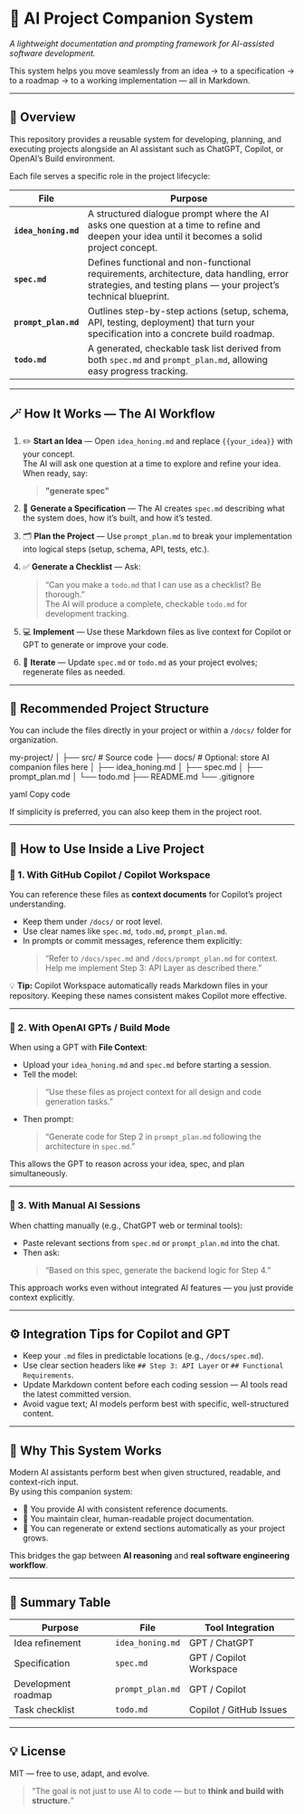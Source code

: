 # 🧠 AI Project Companion System  
*A lightweight documentation and prompting framework for AI-assisted software development.*

This system helps you move seamlessly from an idea → to a specification → to a roadmap → to a working implementation — all in Markdown.

---

## 📘 Overview

This repository provides a reusable system for developing, planning, and executing projects alongside an AI assistant such as ChatGPT, Copilot, or OpenAI’s Build environment.  

Each file serves a specific role in the project lifecycle:

| File | Purpose |
|------|----------|
| **`idea_honing.md`** | A structured dialogue prompt where the AI asks one question at a time to refine and deepen your idea until it becomes a solid project concept. |
| **`spec.md`** | Defines functional and non-functional requirements, architecture, data handling, error strategies, and testing plans — your project’s technical blueprint. |
| **`prompt_plan.md`** | Outlines step-by-step actions (setup, schema, API, testing, deployment) that turn your specification into a concrete build roadmap. |
| **`todo.md`** | A generated, checkable task list derived from both `spec.md` and `prompt_plan.md`, allowing easy progress tracking. |

---

## 🪄 How It Works — The AI Workflow

1. ✏️ **Start an Idea** — Open `idea_honing.md` and replace `{{your_idea}}` with your concept.  
   The AI will ask one question at a time to explore and refine your idea.  
   When ready, say:  
   > **"generate spec"**

2. 🧱 **Generate a Specification** — The AI creates `spec.md` describing what the system does, how it’s built, and how it’s tested.

3. 🗂️ **Plan the Project** — Use `prompt_plan.md` to break your implementation into logical steps (setup, schema, API, tests, etc.).

4. ✅ **Generate a Checklist** — Ask:  
   > “Can you make a `todo.md` that I can use as a checklist? Be thorough.”  
   The AI will produce a complete, checkable `todo.md` for development tracking.

5. 💻 **Implement** — Use these Markdown files as live context for Copilot or GPT to generate or improve your code.

6. 🔁 **Iterate** — Update `spec.md` or `todo.md` as your project evolves; regenerate files as needed.

---

## 📁 Recommended Project Structure

You can include the files directly in your project or within a `/docs/` folder for organization.

my-project/
│
├── src/ # Source code
├── docs/ # Optional: store AI companion files here
│ ├── idea_honing.md
│ ├── spec.md
│ ├── prompt_plan.md
│ └── todo.md
├── README.md
└── .gitignore

yaml
Copy code

If simplicity is preferred, you can also keep them in the project root.

---

## 🤖 How to Use Inside a Live Project

### 🧭 1. With **GitHub Copilot / Copilot Workspace**
You can reference these files as **context documents** for Copilot’s project understanding.

- Keep them under `/docs/` or root level.
- Use clear names like `spec.md`, `todo.md`, `prompt_plan.md`.
- In prompts or commit messages, reference them explicitly:
  > “Refer to `/docs/spec.md` and `/docs/prompt_plan.md` for context.  
  > Help me implement Step 3: API Layer as described there.”

💡 **Tip:** Copilot Workspace automatically reads Markdown files in your repository. Keeping these names consistent makes Copilot more effective.

---

### 🧱 2. With **OpenAI GPTs / Build Mode**
When using a GPT with **File Context**:
- Upload your `idea_honing.md` and `spec.md` before starting a session.
- Tell the model:
  > “Use these files as project context for all design and code generation tasks.”
- Then prompt:
  > “Generate code for Step 2 in `prompt_plan.md` following the architecture in `spec.md`.”

This allows the GPT to reason across your idea, spec, and plan simultaneously.

---

### 🧠 3. With **Manual AI Sessions**
When chatting manually (e.g., ChatGPT web or terminal tools):
- Paste relevant sections from `spec.md` or `prompt_plan.md` into the chat.
- Then ask:
  > “Based on this spec, generate the backend logic for Step 4.”

This approach works even without integrated AI features — you just provide context explicitly.

---

## ⚙️ Integration Tips for Copilot and GPT

- Keep your `.md` files in predictable locations (e.g., `/docs/spec.md`).
- Use clear section headers like `## Step 3: API Layer` or `## Functional Requirements`.
- Update Markdown content before each coding session — AI tools read the latest committed version.
- Avoid vague text; AI models perform best with specific, well-structured content.

---

## 🧩 Why This System Works

Modern AI assistants perform best when given structured, readable, and context-rich input.  
By using this companion system:

- 🧠 You provide AI with consistent reference documents.  
- 🧰 You maintain clear, human-readable project documentation.  
- 🔁 You can regenerate or extend sections automatically as your project grows.  

This bridges the gap between **AI reasoning** and **real software engineering workflow**.

---

## 🧭 Summary Table

| Purpose | File | Tool Integration |
|----------|------|------------------|
| Idea refinement | `idea_honing.md` | GPT / ChatGPT |
| Specification | `spec.md` | GPT / Copilot Workspace |
| Development roadmap | `prompt_plan.md` | GPT / Copilot |
| Task checklist | `todo.md` | Copilot / GitHub Issues |

---

## 💡 License
MIT — free to use, adapt, and evolve.  

> “The goal is not just to use AI to code — but to **think and build with structure.**”
